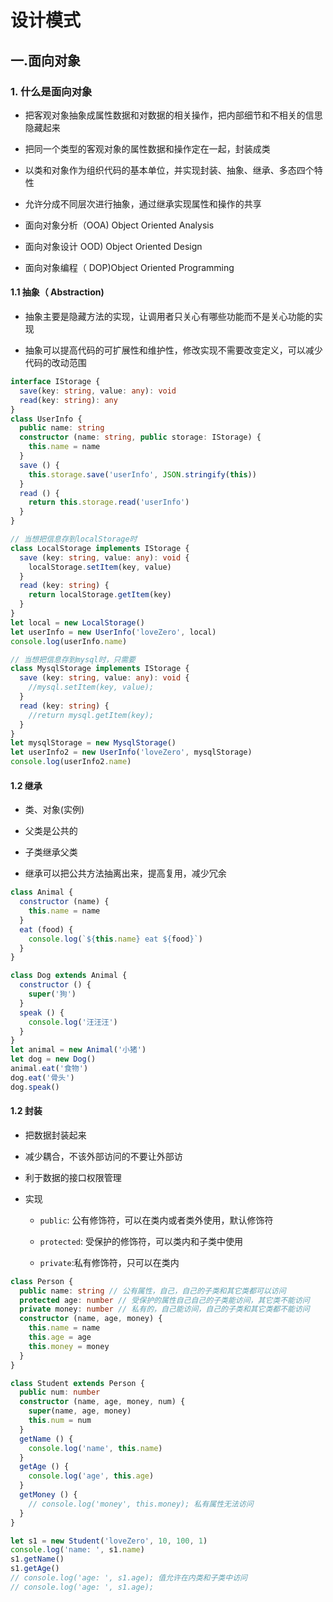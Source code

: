 # 设计模式

## 一.面向对象

### 1. 什么是面向对象

- 把客观对象抽象成属性数据和对数据的相关操作，把内部细节和不相关的信思隐藏起来

- 把同一个类型的客观对象的属性数据和操作定在一起，封装成类

- 以类和对象作为组织代码的基本单位，并实现封装、抽象、继承、多态四个特性

- 允许分成不同层次进行抽象，通过继承实现属性和操作的共享

- 面向对象分析（OOA) Object Oriented Analysis

- 面向对象设计 OOD) Object Oriented Design

- 面向对象编程（ DOP)Object Oriented Programming

#### 1.1 抽象（ Abstraction)

- 抽象主要是隐藏方法的实现，让调用者只关心有哪些功能而不是关心功能的实现

- 抽象可以提高代码的可扩展性和维护性，修改实现不需要改变定义，可以减少代码的改动范围

```ts
interface IStorage {
  save(key: string, value: any): void
  read(key: string): any
}
class UserInfo {
  public name: string
  constructor (name: string, public storage: IStorage) {
    this.name = name
  }
  save () {
    this.storage.save('userInfo', JSON.stringify(this))
  }
  read () {
    return this.storage.read('userInfo')
  }
}

// 当想把信息存到localStorage时
class LocalStorage implements IStorage {
  save (key: string, value: any): void {
    localStorage.setItem(key, value)
  }
  read (key: string) {
    return localStorage.getItem(key)
  }
}
let local = new LocalStorage()
let userInfo = new UserInfo('loveZero', local)
console.log(userInfo.name)

// 当想把信息存到mysql时，只需要
class MysqlStorage implements IStorage {
  save (key: string, value: any): void {
    //mysql.setItem(key, value);
  }
  read (key: string) {
    //return mysql.getItem(key);
  }
}
let mysqlStorage = new MysqlStorage()
let userInfo2 = new UserInfo('loveZero', mysqlStorage)
console.log(userInfo2.name)
```

#### 1.2 继承

- 类、对象(实例)

- 父类是公共的

- 子类继承父类

- 继承可以把公共方法抽离出来，提高复用，减少冗余

```js
class Animal {
  constructor (name) {
    this.name = name
  }
  eat (food) {
    console.log(`${this.name} eat ${food}`)
  }
}

class Dog extends Animal {
  constructor () {
    super('狗')
  }
  speak () {
    console.log('汪汪汪')
  }
}
let animal = new Animal('小猪')
let dog = new Dog()
animal.eat('食物')
dog.eat('骨头')
dog.speak()
```

#### 1.2 封装

- 把数据封装起来

- 减少耦合，不该外部访问的不要让外部访

- 利于数据的接口权限管理

- 实现

  - `public`: 公有修饰符，可以在类内或者类外使用，默认修饰符

  - `protected`: 受保护的修饰符，可以类内和子类中使用

  - `private`:私有修饰符，只可以在类内

```ts
class Person {
  public name: string // 公有属性，自己，自己的子类和其它类都可以访问
  protected age: number // 受保护的属性自己自己的子类能访间，其它类不能访问
  private money: number // 私有的，自己能访间，自己的子类和其它类都不能访问
  constructor (name, age, money) {
    this.name = name
    this.age = age
    this.money = money
  }
}

class Student extends Person {
  public num: number
  constructor (name, age, money, num) {
    super(name, age, money)
    this.num = num
  }
  getName () {
    console.log('name', this.name)
  }
  getAge () {
    console.log('age', this.age)
  }
  getMoney () {
    // console.log('money', this.money); 私有属性无法访问
  }
}

let s1 = new Student('loveZero', 10, 100, 1)
console.log('name: ', s1.name)
s1.getName()
s1.getAge()
// console.log('age: ', s1.age); 值允许在内类和子类中访问
// console.log('age: ', s1.age);
```
